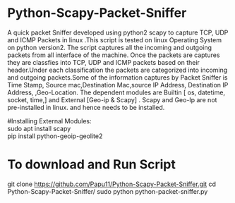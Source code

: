 # Python-Scapy-Packet-Sniffer
A quick packet Sniffer developed using python2 scapy to capture TCP, UDP and ICMP Packets in linux .This script is tested on linux Operating System on python version2. The script captures all the incoming and outgoing packets from all interface of the machine. Once the packets are captures they are classfies into TCP, UDP and ICMP packets based on their header.Under each classification the packets are categorized into incoming and outgoing packets.Some of the information captures by Packet Sniffer is Time Stamp, Source mac,Destination Mac,source IP Address, Destination IP Address, 
,Geo-Location. The dependent modules are Builtin [ os, datetime, socket, time,] and External [Geo-ip & Scapy] . Scapy and Geo-Ip are not pre-installed in linux.
and hence needs to be installed.

#Installing External Modules:  
sudo apt install scapy  
pip install python-geoip-geolite2    

# To download and Run Script
git clone https://github.com/Papu11/Python-Scapy-Packet-Sniffer.git
cd Python-Scapy-Packet-Sniffer/
sudo python python-packet-sniffer.py 
